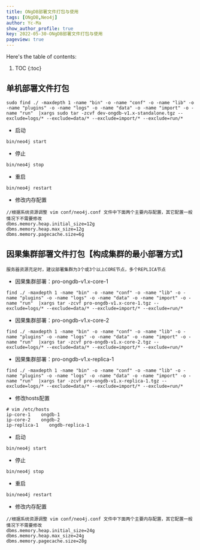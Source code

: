 ```yaml
---
title: ONgDB部署文件打包与使用
tags: [ONgDB,Neo4j]
author: Yc-Ma
show_author_profile: true
key: 2022-05-30-ONgDB部署文件打包与使用
pageview: true
---
```


Here's the table of contents:
1. TOC
{:toc}

## 单机部署文件打包
```
sudo find ./ -maxdepth 1 -name "bin" -o -name "conf" -o -name "lib" -o -name "plugins" -o -name "logs" -o -name "data" -o -name "import" -o -name "run"  |xargs sudo tar -zcvf dev-ongdb-v1.x-standalone.tgz --exclude=logs/* --exclude=data/* --exclude=import/* --exclude=run/*
```

- 启动
```
bin/neo4j start
```

- 停止
```
bin/neo4j stop
```

- 重启
```
bin/neo4j restart
```

- 修改内存配置
```
//根据系统资源调整 vim conf/neo4j.conf 文件中下面两个主要内存配置，其它配置一般情况下不需要修改
dbms.memory.heap.initial_size=12g
dbms.memory.heap.max_size=12g
dbms.memory.pagecache.size=6g
```

## 因果集群部署文件打包【构成集群的最小部署方式】
```
服务器资源充足时，建议部署集群为3个或3个以上CORE节点，多个REPLICA节点
```

- 因果集群部署：pro-ongdb-v1.x-core-1
```
find ./ -maxdepth 1 -name "bin" -o -name "conf" -o -name "lib" -o -name "plugins" -o -name "logs" -o -name "data" -o -name "import" -o -name "run"  |xargs tar -zcvf pro-ongdb-v1.x-core-1.tgz --exclude=logs/* --exclude=data/* --exclude=import/* --exclude=run/*
```

- 因果集群部署：pro-ongdb-v1.x-core-2
```
find ./ -maxdepth 1 -name "bin" -o -name "conf" -o -name "lib" -o -name "plugins" -o -name "logs" -o -name "data" -o -name "import" -o -name "run"  |xargs tar -zcvf pro-ongdb-v1.x-core-2.tgz --exclude=logs/* --exclude=data/* --exclude=import/* --exclude=run/*
```

- 因果集群部署：pro-ongdb-v1.x-replica-1
```
find ./ -maxdepth 1 -name "bin" -o -name "conf" -o -name "lib" -o -name "plugins" -o -name "logs" -o -name "data" -o -name "import" -o -name "run"  |xargs tar -zcvf pro-ongdb-v1.x-replica-1.tgz --exclude=logs/* --exclude=data/* --exclude=import/* --exclude=run/*
```

- 修改hosts配置
```
# vim /etc/hosts
ip-core-1    ongdb-1
ip-core-2    ongdb-2
ip-replica-1    ongdb-replica-1
```

- 启动
```
bin/neo4j start
```

- 停止
```
bin/neo4j stop
```

- 重启
```
bin/neo4j restart
```

- 修改内存配置
```
//根据系统资源调整 vim conf/neo4j.conf 文件中下面两个主要内存配置，其它配置一般情况下不需要修改
dbms.memory.heap.initial_size=24g
dbms.memory.heap.max_size=24g
dbms.memory.pagecache.size=28g
```

